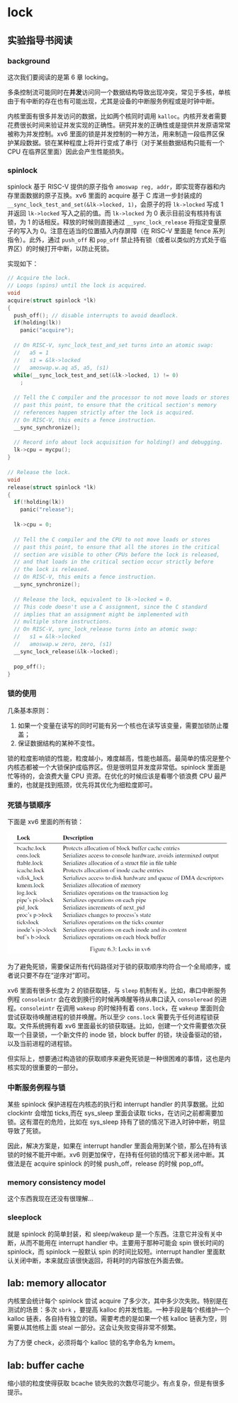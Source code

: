 # lock

## 实验指导书阅读

### background

这次我们要阅读的是第 6 章 locking。

多条控制流可能同时在**并发**访问同一个数据结构导致出现冲突，常见于多核，单核由于有中断的存在也有可能出现，尤其是设备的中断服务例程或是时钟中断。

内核里面有很多并发访问的数据，比如两个核同时调用 `kalloc`。内核开发者需要花费很长时间来验证并发实现的正确性。研究并发的正确性或是提供并发原语常常被称为并发控制。xv6 里面的锁是并发控制的一种方法，用来制造一段临界区保护某段数据。锁在某种程度上将并行变成了串行（对于某些数据结构只能有一个 CPU 在临界区里面）因此会产生性能损失。

### spinlock

spinlock 基于 RISC-V 提供的原子指令 `amoswap reg, addr`，即实现寄存器和内存里面数据的原子互换。xv6 里面的 acquire 基于 C 库进一步封装成的 `__sync_lock_test_and_set(&lk->locked, 1)`，会原子的将 `lk->locked` 写成 1 并返回 `lk->locked` 写入之前的值。而 `lk->locked` 为 0 表示目前没有核持有该锁，为 1 的话相反。释放的时候则直接通过 `__sync_lock_release` 将指定变量原子的写入为 0。注意在适当的位置插入内存屏障（在 RISC-V 里面是 fence 系列指令）。此外，通过 `push_off` 和 `pop_off` 禁止持有锁（或者以类似的方式处于临界区）的时候打开中断，以防止死锁。

实现如下：

```c
// Acquire the lock.
// Loops (spins) until the lock is acquired.
void
acquire(struct spinlock *lk)
{
  push_off(); // disable interrupts to avoid deadlock.
  if(holding(lk))
    panic("acquire");

  // On RISC-V, sync_lock_test_and_set turns into an atomic swap:
  //   a5 = 1
  //   s1 = &lk->locked
  //   amoswap.w.aq a5, a5, (s1)
  while(__sync_lock_test_and_set(&lk->locked, 1) != 0)
    ;

  // Tell the C compiler and the processor to not move loads or stores
  // past this point, to ensure that the critical section's memory
  // references happen strictly after the lock is acquired.
  // On RISC-V, this emits a fence instruction.
  __sync_synchronize();

  // Record info about lock acquisition for holding() and debugging.
  lk->cpu = mycpu();
}

// Release the lock.
void
release(struct spinlock *lk)
{
  if(!holding(lk))
    panic("release");

  lk->cpu = 0;

  // Tell the C compiler and the CPU to not move loads or stores
  // past this point, to ensure that all the stores in the critical
  // section are visible to other CPUs before the lock is released,
  // and that loads in the critical section occur strictly before
  // the lock is released.
  // On RISC-V, this emits a fence instruction.
  __sync_synchronize();

  // Release the lock, equivalent to lk->locked = 0.
  // This code doesn't use a C assignment, since the C standard
  // implies that an assignment might be implemented with
  // multiple store instructions.
  // On RISC-V, sync_lock_release turns into an atomic swap:
  //   s1 = &lk->locked
  //   amoswap.w zero, zero, (s1)
  __sync_lock_release(&lk->locked);

  pop_off();
}
```

### 锁的使用

几条基本原则：

1. 如果一个变量在读写的同时可能有另一个核也在读写该变量，需要加锁防止覆盖；
2. 保证数据结构的某种不变性。

锁的粒度影响锁的性能，粒度越小，难度越高，性能也越高。最简单的情况是整个内核态都被一个大锁保护成临界区。但是很明显并发度非常低。spinlock 里面是忙等待的，会浪费大量 CPU 资源。在优化的时候应该是看哪个锁浪费 CPU 最严重的，也就是找到瓶颈，优先将其优化为细粒度即可。

### 死锁与锁顺序

下面是 xv6 里面的所有锁：

![](xv6-locks.png)

为了避免死锁，需要保证所有代码路径对于锁的获取顺序均符合一个全局顺序，或者说只要不存在“逆序对”即可。

xv6 里面有很多长度为 2 的锁获取链，与 `sleep` 机制有关。比如，串口中断服务例程 `consoleintr` 会在收到换行的时候再唤醒等待从串口读入 `consoleread` 的进程。`consoleintr` 在调用 `wakeup` 的时候持有着 `cons.lock`，在 `wakeup` 里面则会尝试获取待唤醒进程的锁并唤醒。所以至少 `cons.lock` 需要先于任何进程锁获取。文件系统拥有着 xv6 里面最长的锁获取链。比如，创建一个文件需要依次获取一个目录锁，一个新文件的 inode 锁，block buffer 的锁，块设备驱动的锁，以及当前进程的进程锁。

但实际上，想要通过构造锁的获取顺序来避免死锁是一种很困难的事情，这也是内核实现的很重要的一部分。

### 中断服务例程与锁

某些 spinlock 保护进程在内核态的执行和 interrupt handler 的共享数据。比如 clockintr 会增加 ticks,而在 sys_sleep 里面会读取 ticks，在访问之前都需要加锁。这有潜在的危险，比如在 sys_sleep 持有了锁的情况下进入时钟中断，明显导致了死锁。

因此，解决方案是，如果在 interrupt handler 里面会用到某个锁，那么在持有该锁的时候不能开中断。xv6 则更加保守，在持有任何锁的情况下都关闭中断。其做法是在 acquire spinlock 的时候 push_off，release 的时候 pop_off。

### memory consistency model

这个东西我现在还没有很理解...

### sleeplock

就是 spinlock 的简单封装，和 sleep/wakeup 是一个东西。注意它并没有关中断，从而不能用在 interrupt handler 中。主要用于那种可能会 spin 很长时间的 spinlock，而 spinlock 一般默认 spin 的时间比较短。interrupt handler 里面默认关闭中断，本来就应该很快返回，将耗时的内容放在外面去做。

## lab: memory allocator

内核里会统计每个 spinlock 尝试 acquire 了多少次，其中多少次失败。特别是在测试的场景：多次 `sbrk` ，要提高 kalloc 的并发性能。一种手段是每个核维护一个 kalloc 链表，各自持有独立的锁。需要考虑的是如果一个核 kalloc 链表为空，则需要从其他核上面 steal 一部分。这会让失败变得非常不频繁。

为了方便 check，必须将每个 kalloc 锁的名字命名为 kmem。

## lab: buffer cache

缩小锁的粒度使得获取 bcache 锁失败的次数尽可能少。有点复杂，但是有很多提示。